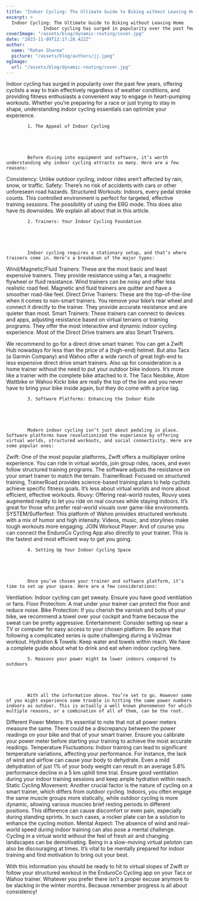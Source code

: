 ```yaml
---
title: "Indoor Cycling: The Ultimate Guide to Biking without Leaving Home"
excerpt: >
  Indoor Cycling: The Ultimate Guide to Biking without Leaving Home
              Indoor cycling has surged in popularity over the past few years, offering cyclists a way to train effectively regardless o
coverImage: "/assets/blog/dynamic-routing/cover.jpg"
date: "2023-11-09T12:17:28.422Z"
author:
  name: "Rohan Sharma"
  picture: "/assets/blog/authors/jj.jpeg"
ogImage:
  url: "/assets/blog/dynamic-routing/cover.jpg"
---
```


Indoor cycling has surged in popularity over the past few years, offering cyclists a way to train effectively regardless of weather conditions, and providing fitness enthusiasts a convenient way to engage in heart-pumping workouts. Whether you’re preparing for a race or just trying to stay in shape, understanding indoor cycling essentials can optimize your experience.
	
	
		
			1. The Appeal of Indoor Cycling

		
	

	
			Before diving into equipment and software, it’s worth understanding why indoor cycling attracts so many. Here are a few reasons:

Consistency: Unlike outdoor cycling, indoor rides aren’t affected by rain, snow, or traffic.
Safety: There’s no risk of accidents with cars or other unforeseen road hazards.
Structured Workouts: Indoors, every pedal stroke counts. This controlled environment is perfect for targeted, effective training sessions.
The possibility of using the ERG mode. This does also have its downsides. We explain all about that in this article.


		

		
		
			
		
	
	
		
			2. Trainers: Your Indoor Cycling Foundation

		
	

	
			Indoor cycling requires a stationary setup, and that’s where trainers come in. Here’s a breakdown of the major types:

Wind/Magnetic/Fluid Trainers: These are the most basic and least expensive trainers. They provide resistance using a fan, a magnetic flywheel or fluid resistance. Wind trainers can be noisy and offer less realistic road feel. Magnetic and fluid trainers are quitter and have a smoother road-like feel.
Direct Drive Trainers: These are the top-of-the-line when it comes to non-smart trainers. You remove your bike’s rear wheel and connect it directly to the trainer. They provide accurate resistance and are quieter than most.
Smart Trainers: These trainers can connect to devices and apps, adjusting resistance based on virtual terrains or training programs. They offer the most interactive and dynamic indoor cycling experience. Most of the Direct Drive trainers are also Smart Trainers.

We recommend to go for a direct drive smart trainer. You can get a Zwift Hub nowadays for less than the price of a (high-end) helmet. But also Tacx (a Garmin Company) and Wahoo offer a wide ranch of great high-end to less expensive direct drive smart trainers.
Also up for consideration is a home trainer without the need to put your outdoor bike indoors. It’s more like a trainer with the complete bike attached to it. The Tacx Neobike, Atom Wattbike or Wahoo Kickr bike are really the top of the line and you never have to bring your bike inside again, but they do come with a price tag.

		

	
		
			3. Software Platforms: Enhancing the Indoor Ride

		
	

	
			Modern indoor cycling isn’t just about pedaling in place. Software platforms have revolutionized the experience by offering virtual worlds, structured workouts, and social connectivity. Here are some popular ones:

Zwift: One of the most popular platforms, Zwift offers a multiplayer online experience. You can ride in virtual worlds, join group rides, races, and even follow structured training programs. The software adjusts the resistance on your smart trainer to match the terrain.
TrainerRoad: Focused on structured training, TrainerRoad provides science-based training plans to help cyclists achieve specific fitness goals. It’s less about virtual worlds and more about efficient, effective workouts.
Rouvy: Offering real-world routes, Rouvy uses augmented reality to let you ride on real courses while staying indoors. It’s great for those who prefer real-world visuals over game-like environments.
SYSTEM/Sufferfest: This platform of Wahoo provides structured workouts with a mix of humor and high intensity. Videos, music, and storylines make tough workouts more engaging.
JOIN Workout Player: And of course you can connect the EnduroCo Cycling App also directly to your trainer. This is the fastest and most efficient way to get you going.


		

		
		
			
		
	
	
		
			4. Setting Up Your Indoor Cycling Space

		
	

	
			Once you’ve chosen your trainer and software platform, it’s time to set up your space. Here are a few considerations:

Ventilation: Indoor cycling can get sweaty. Ensure you have good ventilation or fans.
Floor Protection: A mat under your trainer can protect the floor and reduce noise.
Bike Protection: If you cherish the varnish and bolts of your bike, we recommend a towel over your cockpit and frame because the sweat can be pretty aggressive.
Entertainment: Consider setting up near a TV or computer for easy access to your chosen platform. Be aware that following a complicated series is quite challenging during a Vo2max workout.
Hydration & Towels: Keep water and towels within reach. We have a complete guide about what to drink and eat when indoor cycling here.


		

	
		
			5. Reasons your power might be lower indoors compared to outdoors

		
	

	
			With all the information above. You’re set to go. However some of you might experience some trouble in hitting the same power numbers indoors as outdoor. This is actually a well known phenomenon for which multiple reasons, or a combination of all of them, can be the root.

Different Power Meters: It’s essential to note that not all power meters measure the same. There could be a discrepancy between the power readings on your bike and that of your smart trainer. Ensure you calibrate your power meter before starting your training to achieve the most accurate readings.
Temperature Fluctuations: Indoor training can lead to significant temperature variations, affecting your performance. For instance, the lack of wind and airflow can cause your body to dehydrate. Even a mild dehydration of just 1% of your body weight can result in an average 5.8% performance decline in a 5 km uphill time trial. Ensure good ventilation during your indoor training sessions and keep ample hydration within reach.
Static Cycling Movement: Another crucial factor is the nature of cycling on a smart trainer, which differs from outdoor cycling. Indoors, you often engage the same muscle groups more statically, while outdoor cycling is more dynamic, allowing various muscles brief resting periods in different positions. This difference can cause discomfort or even pain, especially during standing sprints. In such cases, a rocker plate can be a solution to enhance the cycling motion.
Mental Aspect: The absence of wind and real-world speed during indoor training can also pose a mental challenge. Cycling in a virtual world without the feel of fresh air and changing landscapes can be demotivating. Being in a slow-moving virtual peloton can also be discouraging at times. It’s vital to be mentally prepared for indoor training and find motivation to bring out your best.

With this information you should be ready to hit to virtual slopes of Zwift or follow your structured workout in the EnduroCo Cycling app on your Tacx or Wahoo trainer. Whatever you prefer there isn’t a proper excuse anymore to be slacking in the winter months. Because remember progress is all about consistency!